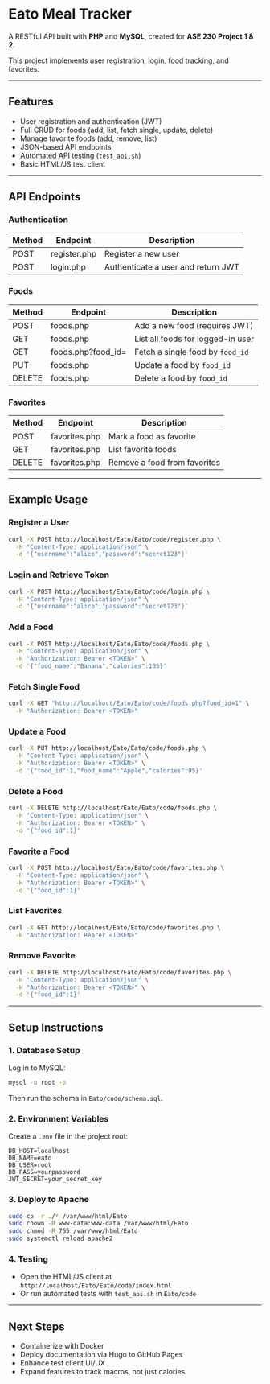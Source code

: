 # Eato Meal Tracker

A RESTful API built with **PHP** and **MySQL**, created for **ASE 230 Project 1 & 2**.

This project implements user registration, login, food tracking, and favorites.

---

## Features

* User registration and authentication (JWT)
* Full CRUD for foods (add, list, fetch single, update, delete)
* Manage favorite foods (add, remove, list)
* JSON-based API endpoints
* Automated API testing (`test_api.sh`)
* Basic HTML/JS test client

---

## API Endpoints

### Authentication

| Method | Endpoint     | Description                        |
| ------ | ------------ | ---------------------------------- |
| POST   | register.php | Register a new user                |
| POST   | login.php    | Authenticate a user and return JWT |

### Foods

| Method | Endpoint               | Description                       |
| ------ | ---------------------- | --------------------------------- |
| POST   | foods.php              | Add a new food (requires JWT)     |
| GET    | foods.php              | List all foods for logged-in user |
| GET    | foods.php?food_id=<id> | Fetch a single food by `food_id`  |
| PUT    | foods.php              | Update a food by `food_id`        |
| DELETE | foods.php              | Delete a food by `food_id`        |

### Favorites

| Method | Endpoint      | Description                  |
| ------ | ------------- | ---------------------------- |
| POST   | favorites.php | Mark a food as favorite      |
| GET    | favorites.php | List favorite foods          |
| DELETE | favorites.php | Remove a food from favorites |

---

## Example Usage

### Register a User

```bash
curl -X POST http://localhost/Eato/Eato/code/register.php \
  -H "Content-Type: application/json" \
  -d '{"username":"alice","password":"secret123"}'
```

### Login and Retrieve Token

```bash
curl -X POST http://localhost/Eato/Eato/code/login.php \
  -H "Content-Type: application/json" \
  -d '{"username":"alice","password":"secret123"}'
```

### Add a Food

```bash
curl -X POST http://localhost/Eato/Eato/code/foods.php \
  -H "Content-Type: application/json" \
  -H "Authorization: Bearer <TOKEN>" \
  -d '{"food_name":"Banana","calories":105}'
```

### Fetch Single Food

```bash
curl -X GET "http://localhost/Eato/Eato/code/foods.php?food_id=1" \
  -H "Authorization: Bearer <TOKEN>"
```

### Update a Food

```bash
curl -X PUT http://localhost/Eato/Eato/code/foods.php \
  -H "Content-Type: application/json" \
  -H "Authorization: Bearer <TOKEN>" \
  -d '{"food_id":1,"food_name":"Apple","calories":95}'
```

### Delete a Food

```bash
curl -X DELETE http://localhost/Eato/Eato/code/foods.php \
  -H "Content-Type: application/json" \
  -H "Authorization: Bearer <TOKEN>" \
  -d '{"food_id":1}'
```

### Favorite a Food

```bash
curl -X POST http://localhost/Eato/Eato/code/favorites.php \
  -H "Content-Type: application/json" \
  -H "Authorization: Bearer <TOKEN>" \
  -d '{"food_id":1}'
```

### List Favorites

```bash
curl -X GET http://localhost/Eato/Eato/code/favorites.php \
  -H "Authorization: Bearer <TOKEN>"
```

### Remove Favorite

```bash
curl -X DELETE http://localhost/Eato/Eato/code/favorites.php \
  -H "Content-Type: application/json" \
  -H "Authorization: Bearer <TOKEN>" \
  -d '{"food_id":1}'
```

---

## Setup Instructions

### 1. Database Setup

Log in to MySQL:

```bash
mysql -u root -p
```

Then run the schema in `Eato/code/schema.sql`.

### 2. Environment Variables

Create a `.env` file in the project root:

```
DB_HOST=localhost
DB_NAME=eato
DB_USER=root
DB_PASS=yourpassword
JWT_SECRET=your_secret_key
```

### 3. Deploy to Apache

```bash
sudo cp -r ./* /var/www/html/Eato
sudo chown -R www-data:www-data /var/www/html/Eato
sudo chmod -R 755 /var/www/html/Eato
sudo systemctl reload apache2
```

### 4. Testing

* Open the HTML/JS client at `http://localhost/Eato/Eato/code/index.html`
* Or run automated tests with `test_api.sh` in `Eato/code`

---

## Next Steps

* Containerize with Docker
* Deploy documentation via Hugo to GitHub Pages
* Enhance test client UI/UX
* Expand features to track macros, not just calories
